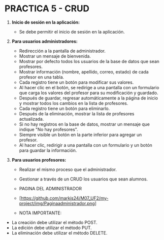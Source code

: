 #  PRACTICA 5 - CRUD


1. **Inicio de sesión en la aplicación:**
   - Se debe permitir el inicio de sesión en la aplicación.

2. **Para usuarios administradores:**
   - Redirección a la pantalla de administrador.
   - Mostrar un mensaje de bienvenida.
   - Mostrar por defecto todos los usuarios de la base de datos que sean profesores.
   - Mostrar información (nombre, apellido, correo, estado) de cada profesor en una tabla.
   - Cada registro tiene un botón para modificar sus valores.
   - Al hacer clic en el botón, se redirige a una pantalla con un formulario que carga los valores del profesor para su modificación y guardado.
   - Después de guardar, regresar automáticamente a la página de inicio y mostrar todos los cambios en la lista de profesores.
   - Cada registro tiene un botón para eliminarlo.
   - Después de la eliminación, mostrar la lista de profesores actualizada.
   - Si no hay registros en la base de datos, mostrar un mensaje que indique "No hay profesores".
   - Siempre visible un botón en la parte inferior para agregar un profesor.
   - Al hacer clic, redirigir a una pantalla con un formulario y un botón para guardar la información.

3. **Para usuarios profesores:**
   - Realizar el mismo proceso que el administrador.
   - Gestionar a través de un CRUD los usuarios que sean alumnos.

     
   - PAGINA DEL ADMINISTRADOR
  
   - [https://github.com/markis24/M07_UF2/my-project/img/Paginaadministrador.png]

   - NOTA IMPORTANTE:

- La creación debe utilizar el método POST.
- La edición debe utilizar el método PUT.
- La eliminación debe utilizar el método DELETE.
